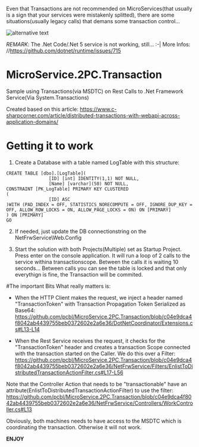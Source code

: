 Even that Transactions are not recommended on MicroServices(that usually is a sign that your services were mistakenly splitted), there are some situations(usually legacy calls) that demans some transaction control...

![alternative text](http://www.plantuml.com/plantuml/proxy?cache=no&src=https://raw.githubusercontent.com/pcbl/MicroService.2PC.Transaction/master/SequenceDiagram.puml)

*REMARK*: The .Net Code/.Net 5 service is not working, still... :-| More Infos: //https://github.com/dotnet/runtime/issues/715 

# MicroService.2PC.Transaction
Sample using Transactions(via MSDTC) on Rest Calls to .Net Framework Service(Via System.Transactions)

Created based on this article:
https://www.c-sharpcorner.com/article/distributed-transactions-with-webapi-across-application-domains/

# Getting it to work
1. Create a Database with a table named LogTable with this structure:
```
CREATE TABLE [dbo].[LogTable](
                [ID] [int] IDENTITY(1,1) NOT NULL,
                [Name] [varchar](50) NOT NULL,
CONSTRAINT [PK_LogTable] PRIMARY KEY CLUSTERED 
(
                [ID] ASC
)WITH (PAD_INDEX = OFF, STATISTICS_NORECOMPUTE = OFF, IGNORE_DUP_KEY = OFF, ALLOW_ROW_LOCKS = ON, ALLOW_PAGE_LOCKS = ON) ON [PRIMARY]
) ON [PRIMARY]
GO
```
2. If needed, just update the DB connectionstring on the NetFrwService\Web.Config

3. Start the solution with both Projects(Multiple) set as Startup Project. Press enter on the console application. It will run a loop of 2 calls to the service withina  transactionscope. Between the calls it is waiting 10 seconds... Between calls you can see the table is locked and that only everythign is fine, the Transaction will be commited.

#The important Bits
What really matters is:
- When the HTTP Client makes the request, we inject a header named "TransactionToken" with Transaction Propagation Token Serialized as Base64:
https://github.com/pcbl/MicroService.2PC.Transaction/blob/c04e9dca4f8042ab4439755beb0372602e2a6e36/DotNetCoordinator/Extensions.cs#L13-L14

- When the Rest Service receives the request, it checks for the "TransactionToken" header and creates a transaction Scope connected with the transaction started on the Caller. We do this over a Filter:
https://github.com/pcbl/MicroService.2PC.Transaction/blob/c04e9dca4f8042ab4439755beb0372602e2a6e36/NetFrwService/Filters/EnlistToDistributedTransactionActionFilter.cs#L17-L56

Note that the Controller Action that needs to be "transactionable" have an attribute(EnlistToDistributedTransactionActionFilter) to use the filter:
https://github.com/pcbl/MicroService.2PC.Transaction/blob/c04e9dca4f8042ab4439755beb0372602e2a6e36/NetFrwService/Controllers/WorkController.cs#L13

Obviously, both machines needs to have access to the MSDTC which is coordinating the transaction. Otherwise it will not work.

**ENJOY**

